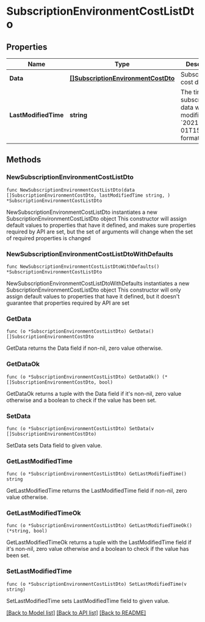 # SubscriptionEnvironmentCostListDto

## Properties

Name | Type | Description | Notes
------------ | ------------- | ------------- | -------------
**Data** | [**[]SubscriptionEnvironmentCostDto**](SubscriptionEnvironmentCostDto.md) | Subscription cost data | 
**LastModifiedTime** | **string** | The time the subscription data was last modified in &#x60;2021-05-01T15:11:00Z&#x60; format. | 

## Methods

### NewSubscriptionEnvironmentCostListDto

`func NewSubscriptionEnvironmentCostListDto(data []SubscriptionEnvironmentCostDto, lastModifiedTime string, ) *SubscriptionEnvironmentCostListDto`

NewSubscriptionEnvironmentCostListDto instantiates a new SubscriptionEnvironmentCostListDto object
This constructor will assign default values to properties that have it defined,
and makes sure properties required by API are set, but the set of arguments
will change when the set of required properties is changed

### NewSubscriptionEnvironmentCostListDtoWithDefaults

`func NewSubscriptionEnvironmentCostListDtoWithDefaults() *SubscriptionEnvironmentCostListDto`

NewSubscriptionEnvironmentCostListDtoWithDefaults instantiates a new SubscriptionEnvironmentCostListDto object
This constructor will only assign default values to properties that have it defined,
but it doesn't guarantee that properties required by API are set

### GetData

`func (o *SubscriptionEnvironmentCostListDto) GetData() []SubscriptionEnvironmentCostDto`

GetData returns the Data field if non-nil, zero value otherwise.

### GetDataOk

`func (o *SubscriptionEnvironmentCostListDto) GetDataOk() (*[]SubscriptionEnvironmentCostDto, bool)`

GetDataOk returns a tuple with the Data field if it's non-nil, zero value otherwise
and a boolean to check if the value has been set.

### SetData

`func (o *SubscriptionEnvironmentCostListDto) SetData(v []SubscriptionEnvironmentCostDto)`

SetData sets Data field to given value.


### GetLastModifiedTime

`func (o *SubscriptionEnvironmentCostListDto) GetLastModifiedTime() string`

GetLastModifiedTime returns the LastModifiedTime field if non-nil, zero value otherwise.

### GetLastModifiedTimeOk

`func (o *SubscriptionEnvironmentCostListDto) GetLastModifiedTimeOk() (*string, bool)`

GetLastModifiedTimeOk returns a tuple with the LastModifiedTime field if it's non-nil, zero value otherwise
and a boolean to check if the value has been set.

### SetLastModifiedTime

`func (o *SubscriptionEnvironmentCostListDto) SetLastModifiedTime(v string)`

SetLastModifiedTime sets LastModifiedTime field to given value.



[[Back to Model list]](../README.md#documentation-for-models) [[Back to API list]](../README.md#documentation-for-api-endpoints) [[Back to README]](../README.md)


